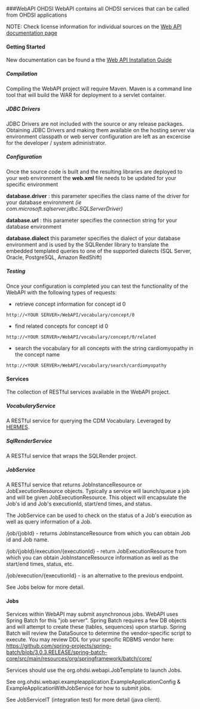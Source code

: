 ###WebAPI
OHDSI WebAPI contains all OHDSI services that can be called from OHDSI applications

NOTE: Check license information for individual sources on the [Web API documentation page](http://www.ohdsi.org/web/wiki/doku.php?id=documentation:software:webapi)

#### Getting Started

New documentation can be found a tthe [Web API Installation Guide](https://github.com/OHDSI/WebAPI/wiki/WebAPI-Installation-Guide)

##### Compilation
Compiling the WebAPI project will require Maven.  Maven is a command line tool that will build the WAR for deployment to a servlet container.

##### JDBC Drivers
JDBC Drivers are not included with the source or any release packages.  Obtaining JDBC Drivers and making them available on the hosting server via environment classpath or web server configuration are left as an excercise for the developer / system administrator.  

##### Configuration
Once the source code is built and the resulting libraries are deployed to your web environment the **web.xml** file needs to be updated for your specific environment

**database.driver** : this parameter specifies the class name of the driver for your database environment *(ie com.microsoft.sqlserver.jdbc.SQLServerDriver)*

**database.url** : this parameter specifies the connection string for your database environment

**database.dialect** this parameter specifies the dialect of your database environment and is used by the SQLRender library to translate the embedded templated queries to one of the supported dialects (SQL Server, Oracle, PostgreSQL, Amazon RedShift)

##### Testing
Once your configuration is completed you can test the functionality of the WebAPI with the following types of requests:

* retrieve concept information for concept id 0
```
http://<YOUR SERVER>/WebAPI/vocabulary/concept/0
```
* find related concepts for concept id 0
```
http://<YOUR SERVER>/WebAPI/vocabulary/concept/0/related
```
* search the vocabulary for all concepts with the string cardiomyopathy in the concept name
```
http://<YOUR SERVER>/WebAPI/vocabulary/search/cardiomyopathy
```

#### Services
The collection of RESTful services available in the WebAPI project.

##### VocabularyService
A RESTful service for querying the CDM Vocabulary.  Leveraged by [HERMES](https://github.com/OHDSI/Hermes).

##### SqlRenderService
A RESTful service that wraps the SQLRender project.

##### JobService
A RESTful service that returns JobInstanceResource or JobExecutionResource objects.  Typically a service will launch/queue a job and will be given JobExecutionResource.  This object will encapsulate the Job's id and Job's executionId, start/end times, and status.

The JobService can be used to check on the status of a Job's execution as well as query information of a Job.

/job/{jobId} - returns JobInstanceResource from which you can obtain Job id and Job name.

/job/{jobId}/execution/{executionId} - return JobExecutionResource from which you can obtain JobInstanceResource information as well as the start/end times, status, etc.

/job/execution/{executionId} - is an alternative to the previous endpoint.

See Jobs below for more detail.

#### Jobs
Services within WebAPI may submit asynchronous jobs.  WebAPI uses Spring Batch for this "job server".  Spring Batch requires a few DB objects and will attempt to create these (tables, sequences) upon startup.  Spring Batch will review the DataSource to determine the vendor-specific script to execute.
You may review DDL for your specific RDBMS vendor here: https://github.com/spring-projects/spring-batch/blob/3.0.3.RELEASE/spring-batch-core/src/main/resources/org/springframework/batch/core/ 

Services should use the org.ohdsi.webapi.JobTemplate to launch Jobs.  

See org.ohdsi.webapi.exampleapplication.ExampleApplicationConfig & ExampleApplicationWithJobService for how to submit jobs.

See JobServiceIT (integration test) for more detail (java client).













